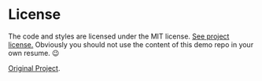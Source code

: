 # License

The code and styles are licensed under the MIT license. [See project license.](LICENSE) Obviously you should not use the content of this demo repo in your own resume. :wink:

[Original Project](https://github.com/jglovier/resume-template/issues/new).

